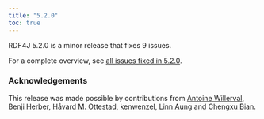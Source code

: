 ```yaml
---
title: "5.2.0"
toc: true
---
```

RDF4J 5.2.0 is a minor release that fixes 9 issues.

For a complete overview, see [all issues fixed in 5.2.0](https://github.com/eclipse/rdf4j/milestone/115?closed=1).

### Acknowledgements

This release was made possible by contributions from [Antoine Willerval](https://github.com/ate47), [Benji Herber](https://github.com/benherber), [Håvard M. Ottestad](https://github.com/hmottestad), [kenwenzel](https://github.com/kenwenzel), [Linn Aung](https://github.com/linnaung) and [Chengxu Bian](https://github.com/odysa).
